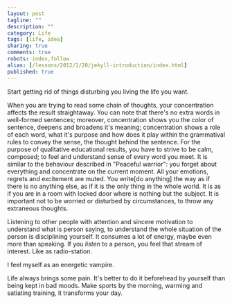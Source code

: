 ```yaml
---
layout: post
tagline: ""
description: ""
category: Life
tags: [life, idea]
sharing: true
comments: true
robots: index,follow
alias: [/lessons/2012/1/20/jekyll-introduction/index.html]
published: true
---
```


Start getting rid of things disturbing you living the life you want.

When you are trying to read some chain of thoughts, your concentration affects the result straightaway. You can note that there's no extra words in well-formed sentences; moreover, concentration shows you the color of sentence, deepens and broadens it's meaning; concentration shows a role of each word, what it's purpose and how does it play within the grammatival rules to convey the sense, the thought behind the sentence.
For the purpose of qualitative educational results, you have to strive to be calm, composed; to feel and understand sense of every word you meet. It is similar to the behaviour described in "Peaceful warrior": you forget about everything and concentrate on the current moment. All your emotions, regrets and excitement are muted. You write[do anything] the way as if there is no anything else, as if it is the only thing in the whole world. It is as if you are in a room with locked door where is nothing but the subject. It is important not to be worried or disturbed by circumstances, to throw any extraneous thoughts.

Listening to other people with attention and sincere motivation to understand what is person saying, to understand the whole situation of the person is disciplining yourself. It consumes a lot of energy, maybe even more than speaking. If you *listen* to a person, you feel that stream of interest. Like as radio-station.

I feel myself as an energetic vampire.

Life always brings some pain. It's better to do it beforehead by yourself than being kept in bad moods. Make sports by the morning, warming and satiating training, it transforms your day.
